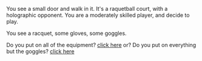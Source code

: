 You see a small door and walk in it.  It's a raquetball court, with a holographic opponent.
You are a moderately skilled player, and decide to play.

You see a racquet, some gloves, some goggles.

Do you put on all of the equipment? [click here](allequpiment.md)
or?
Do you put on everything but the goggles? [click here](nogoggles.md)

